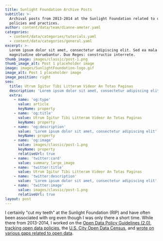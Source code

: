 ```yaml
---
title: Sunlight Foundation Archive Posts
subtitle: >-
  Archival posts from 2013-2014 at the Sunlight Foundation related to open data
  policies and practices.
author: content/data/team/dianne-ameter.yaml
categories:
  - content/data/categories/tutorials.yaml
  - content/data/categories/general.yaml
excerpt: >-
  Lorem ipsum dolor sit amet, consectetur adipiscing elit. Sed ea mala virtuti
  magnitudine obruebantur. Duo Reges: constructio interrete.
thumb_image: images/classic/post-1.png
thumb_image_alt: Post 1 placeholder image
image: images/SunlightFoundation-logo.gif
image_alt: Post 1 placeholder image
image_position: right
seo:
  title: Utrum Igitur Tibi Litteram Videor An Totas Paginas
  description: 'Lorem ipsum dolor sit amet, consectetur adipiscing elit'
  extra:
    - name: 'og:type'
      value: article
      keyName: property
    - name: 'og:title'
      value: Utrum Igitur Tibi Litteram Videor An Totas Paginas
      keyName: property
    - name: 'og:description'
      value: 'Lorem ipsum dolor sit amet, consectetur adipiscing elit'
      keyName: property
    - name: 'og:image'
      value: images/classic/post-1.png
      keyName: property
      relativeUrl: true
    - name: 'twitter:card'
      value: summary_large_image
    - name: 'twitter:title'
      value: Utrum Igitur Tibi Litteram Videor An Totas Paginas
    - name: 'twitter:description'
      value: 'Lorem ipsum dolor sit amet, consectetur adipiscing elit'
    - name: 'twitter:image'
      value: images/classic/post-1.png
      relativeUrl: true
layout: post
---
```

I certainly "cut my teeth" at the Sunlight Foundation (RIP) and have often been associated with org even though I was only there a short time. While there from 2013-2014, I worked on the [Open Data Policy Guidelines (2.0)](https://opendatapolicyhub.sunlightfoundation.com/guidelines/), [tracking open data policies](https://sunlightfoundation.com/policy/opendatamap/), the [U.S. City Open Data Census](http://us-city.census.okfn.org/), and [wrote on various gaps related to open data](https://sunlightfoundation.com/author/rwilliams/). 

